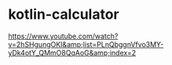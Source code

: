 # kotlin-calculator
https://www.youtube.com/watch?v=2hSHgungOKI&amp;list=PLnQbggnVfvo3MY-yDk4otY_QMmO8QqAoG&amp;index=2
